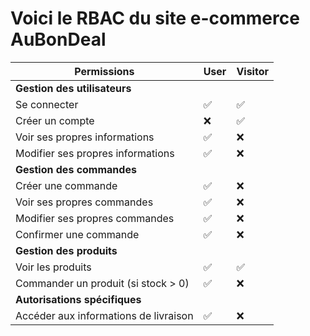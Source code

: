 # Voici le RBAC du site e-commerce AuBonDeal 

| Permissions                           | User | Visitor |
|---------------------------------------|------|---------|
| **Gestion des utilisateurs**          |      |         |
| Se connecter                          | ✅   | ✅      |
| Créer un compte                       | ❌   | ✅      |
| Voir ses propres informations         | ✅   | ❌      |
| Modifier ses propres informations     | ✅   | ❌      |
| **Gestion des commandes**             |      |         |
| Créer une commande                    | ✅   | ❌      |
| Voir ses propres commandes            | ✅   | ❌      |
| Modifier ses propres commandes        | ✅   | ❌      |
| Confirmer une commande                | ✅   | ❌      |
| **Gestion des produits**              |      |        |
| Voir les produits                     | ✅   | ✅      |
| Commander un produit (si stock > 0)   | ✅   | ❌      |
| **Autorisations spécifiques**         |      |        |
| Accéder aux informations de livraison | ✅   | ❌      |